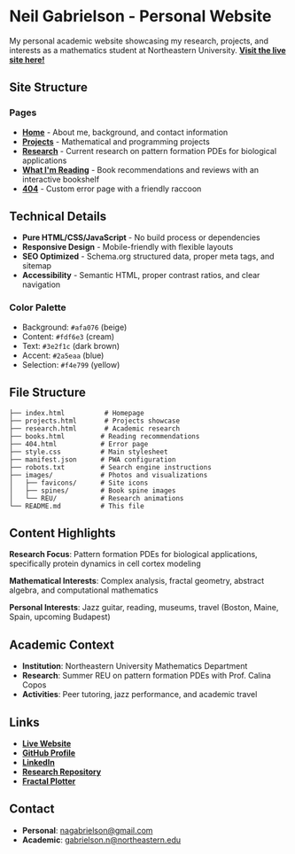 # Neil Gabrielson - Personal Website

My personal academic website showcasing my research, projects, and interests as a mathematics student at Northeastern University. **[Visit the live site here!](https://neilgabrielson.com)**

## Site Structure

### Pages
- **[Home](index.html)** - About me, background, and contact information
- **[Projects](projects.html)** - Mathematical and programming projects
- **[Research](research.html)** - Current research on pattern formation PDEs for biological applications
- **[What I'm Reading](books.html)** - Book recommendations and reviews with an interactive bookshelf
- **[404](404.html)** - Custom error page with a friendly raccoon

## Technical Details

- **Pure HTML/CSS/JavaScript** - No build process or dependencies
- **Responsive Design** - Mobile-friendly with flexible layouts
- **SEO Optimized** - Schema.org structured data, proper meta tags, and sitemap
- **Accessibility** - Semantic HTML, proper contrast ratios, and clear navigation

### Color Palette
- Background: `#afa076` (beige)
- Content: `#fdf6e3` (cream)
- Text: `#3e2f1c` (dark brown)
- Accent: `#2a5eaa` (blue)
- Selection: `#f4e799` (yellow)

## File Structure

```
├── index.html          # Homepage
├── projects.html       # Projects showcase
├── research.html       # Academic research
├── books.html         # Reading recommendations
├── 404.html           # Error page
├── style.css          # Main stylesheet
├── manifest.json      # PWA configuration
├── robots.txt         # Search engine instructions
├── images/            # Photos and visualizations
│   ├── favicons/      # Site icons
│   ├── spines/        # Book spine images
│   └── REU/           # Research animations
└── README.md          # This file
```

## Content Highlights

**Research Focus**: Pattern formation PDEs for biological applications, specifically protein dynamics in cell cortex modeling

**Mathematical Interests**: Complex analysis, fractal geometry, abstract algebra, and computational mathematics

**Personal Interests**: Jazz guitar, reading, museums, travel (Boston, Maine, Spain, upcoming Budapest)

## Academic Context

- **Institution**: Northeastern University Mathematics Department
- **Research**: Summer REU on pattern formation PDEs with Prof. Calina Copos
- **Activities**: Peer tutoring, jazz performance, and academic travel

## Links

- **[Live Website](https://neilgabrielson.com)**
- **[GitHub Profile](https://github.com/neilgabrielson)**
- **[LinkedIn](https://www.linkedin.com/in/neilgabrielson)**
- **[Research Repository](https://github.com/CoposGroup/WavesExcitability)**
- **[Fractal Plotter](https://neilgabrielson.com/fractals/)**

## Contact

- **Personal**: nagabrielson@gmail.com
- **Academic**: gabrielson.n@northeastern.edu
